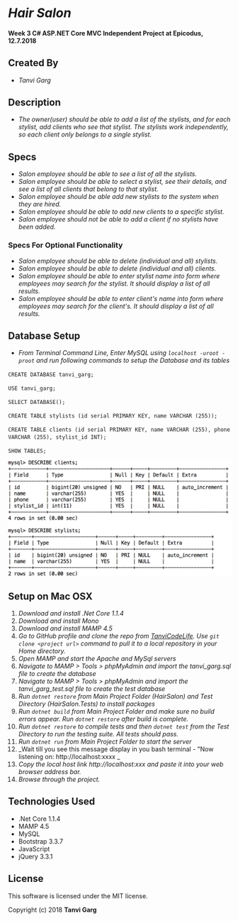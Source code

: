 # _Hair Salon_
#### Week 3 C# ASP.NET Core MVC Independent Project at Epicodus, 12.7.2018

## Created By
* _Tanvi Garg_

## Description
* _The owner(user) should be able to add a list of the stylists, and for each stylist, add clients who see that stylist. The stylists work independently, so each client only belongs to a single stylist._


## Specs
* _Salon employee should be able to see a list of all the stylists._
* _Salon employee should be able to select a stylist, see their details, and see a list of all clients that belong to that stylist._
* _Salon employee should be able add new stylists to the system when they are hired._
* _Salon employee should be able to add new clients to a specific stylist._
* _Salon employee should not be able to add a client if no stylists have been added._
### Specs For Optional Functionality
* _Salon employee should be able to delete (individual and all) stylists._
* _Salon employee should be able to delete (individual and all) clients._
* _Salon employee should be able to enter stylist name into form where employees may search for the stylist. It should display a list of all results._
* _Salon employee should be able to enter client's name into form where employees may search for the client's. It should display a list of all results._


## Database Setup
* _From Terminal Command Line, Enter MySQL using `localhost -uroot -proot` and run following commands to setup the Database and its tables_

`CREATE DATABASE tanvi_garg;`

`USE tanvi_garg;`

`SELECT DATABASE();`

`CREATE TABLE stylists (id serial PRIMARY KEY, name VARCHAR (255));`

`CREATE TABLE clients (id serial PRIMARY KEY, name VARCHAR (255), phone VARCHAR (255), stylist_id INT);`

`SHOW TABLES;`

![Visual Of Tables in tanvi_garg DB](/HairSalon/wwwroot/imgs/DBtables.png)


## Setup on Mac OSX
1. _Download and install .Net Core 1.1.4_
2. _Download and install Mono_
3. _Download and install MAMP 4.5_
4. _Go to GitHub profile and clone the repo from [TanviCodeLife](https://github.com/TanviCodeLife/word-counter-csharp-proj). Use `git clone <project url>` command to pull it to a local repository in your Home directory._
5. _Open MAMP and start the Apache and MySql servers_
6. _Navigate to MAMP > Tools > phpMyAdmin and import the tanvi_garg.sql file to create the database_
7. _Navigate to MAMP > Tools > phpMyAdmin and import the tanvi_garg_test.sql file to create the test database_
5. _Run `dotnet restore` from Main Project Folder (HairSalon) and Test Directory (HairSalon.Tests) to install packages_
6. _Run `dotnet build` from Main Project Folder and make sure no build errors appear. Run `dotnet restore` after build is complete._
7. _Run `dotnet restore` to compile tests and then `dotnet test` from the Test Directory to run the testing suite. All tests should pass._
8. _Run `dotnet run` from Main Project Folder to start the server_
9. _Wait till you see this message display in you bash terminal - "Now listening on: http://localhost:xxxx _
10. _Copy the local host link http://localhost:xxx and paste it into your web browser address bar._
11. _Browse through the project._


## Technologies Used

* .Net Core 1.1.4
* MAMP 4.5
* MySQL
* Bootstrap 3.3.7
* JavaScript
* jQuery 3.3.1


## License

This software is licensed under the MIT license.

Copyright (c) 2018 **Tanvi Garg**
